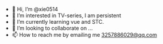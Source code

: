 - 👋 Hi, I’m @xie0514
- 👀 I’m interested in TV-series, I am persistent
- 🌱 I’m currently learning vue and STC.
- 💞️ I’m looking to collaborate on ...
- 📫 How to reach me by emailing me 3257886029@qq.com
<!---
xie0514/xie0514 is a ✨ special ✨ repository because its `README.md` (this file) appears on your GitHub profile.
You can click the Preview link to take a look at your changes.
--->

